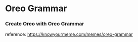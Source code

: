# Oreo Grammar

### Create Oreo with Oreo Grammar

reference: https://knowyourmeme.com/memes/oreo-grammar
